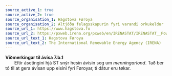 ```yaml
---
source_active_1: true
source_active_2: true
source_organisation_1: Hagstova Føroya
source_organisation_2: Altjóða felagsskapurin fyri varandi orkukeldur
source_url_1: https://www.hagstova.fo
source_url_2: https://pxweb.irena.org/pxweb/en/IRENASTAT/IRENASTAT__Power%20Capacity%20and%20Generation/
source_url_text_1: Hagstova Føroya
source_url_text_2: The International Renewable Energy Agency (IRENA)
---
```

**Viðmerkingar til ávísa 7.b.1**  
  Eftir ásetingini hjá ST snýr hesin ávísin seg um *menningarlond*. Tað ber tó til at gera ávísan upp eisini fyri Føroyar, tí dátur eru tøkar.
